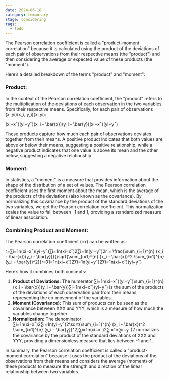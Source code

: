 ```yaml
---
date: 2024-06-18
category: temporary
stage: considering
tags:
  - todo
---
```


The Pearson correlation coefficient is called a "product-moment correlation" because it is calculated using the product of the deviations of each pair of observations from their respective means (the "product") and then considering the average or expected value of these products (the "moment").

Here’s a detailed breakdown of the terms "product" and "moment":

### Product:

In the context of the Pearson correlation coefficient, the "product" refers to the multiplication of the deviations of each observation in the two variables from their respective means. Specifically, for each pair of observations (xi,yi)(x_i, y_i)(xi​,yi​):

(xi−xˉ)(yi−yˉ)(x_i - \bar{x})(y_i - \bar{y})(xi​−xˉ)(yi​−yˉ​)

These products capture how much each pair of observations deviates together from their means. A positive product indicates that both values are above or below their means, suggesting a positive relationship, while a negative product indicates that one value is above its mean and the other below, suggesting a negative relationship.

### Moment:

In statistics, a "moment" is a measure that provides information about the shape of the distribution of a set of values. The Pearson correlation coefficient uses the first moment about the mean, which is the average of the products of the deviations (also known as the covariance). By normalizing this covariance by the product of the standard deviations of the two variables, we get the Pearson correlation coefficient. This normalization scales the value to fall between -1 and 1, providing a standardized measure of linear association.

### Combining Product and Moment:

The Pearson correlation coefficient (rrr) can be written as:

r=∑i=1n(xi−xˉ)(yi−yˉ)∑i=1n(xi−xˉ)2∑i=1n(yi−yˉ)2r = \frac{\sum_{i=1}^{n} (x_i - \bar{x})(y_i - \bar{y})}{\sqrt{\sum_{i=1}^{n} (x_i - \bar{x})^2 \sum_{i=1}^{n} (y_i - \bar{y})^2}}r=∑i=1n​(xi​−xˉ)2∑i=1n​(yi​−yˉ​)2​∑i=1n​(xi​−xˉ)(yi​−yˉ​)​

Here’s how it combines both concepts:

1. **Product of Deviations:** The numerator ∑i=1n(xi−xˉ)(yi−yˉ)\sum_{i=1}^{n} (x_i - \bar{x})(y_i - \bar{y})∑i=1n​(xi​−xˉ)(yi​−yˉ​) is the sum of the products of the deviations of each observation pair from their means, representing the co-movement of the variables.
2. **Moment (Covariance):** This sum of products can be seen as the covariance between XXX and YYY, which is a measure of how much the variables change together.
3. **Normalization:** The denominator ∑i=1n(xi−xˉ)2∑i=1n(yi−yˉ)2\sqrt{\sum_{i=1}^{n} (x_i - \bar{x})^2 \sum_{i=1}^{n} (y_i - \bar{y})^2}∑i=1n​(xi​−xˉ)2∑i=1n​(yi​−yˉ​)2​ normalizes the covariance by the product of the standard deviations of XXX and YYY, providing a dimensionless measure that lies between -1 and 1.

In summary, the Pearson correlation coefficient is called a "product-moment correlation" because it uses the product of the deviations of the observations from their means and considers the average (moment) of these products to measure the strength and direction of the linear relationship between two variables.